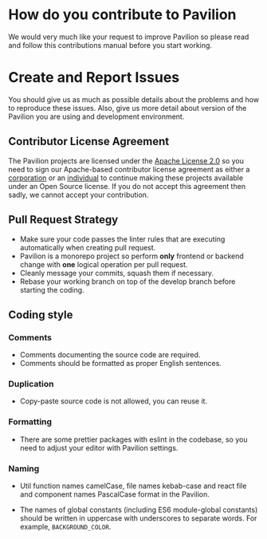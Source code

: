 # How do you contribute to Pavilion

We would very much like your request to improve Pavilion so please read
and follow this contributions manual before you start working.

# Create and Report Issues

You should give us as much as possible details about the problems and how to reproduce these issues.
Also, give us more detail about version of the Pavilion you are using and development environment.

## Contributor License Agreement

The Pavilion projects are licensed under
the [Apache License 2.0](https://github.com/doganbros/purpie/blob/develop/LICENSE)
so you need to sign our Apache-based contributor license agreement as either a [corporation](https://jitsi.org/ccla) or
an [individual](https://jitsi.org/icla) to
continue making these projects available under an Open Source license. If you do not accept this agreement then sadly,
we cannot accept your contribution.

## Pull Request Strategy

- Make sure your code passes the linter rules that are executing
  automatically when creating pull request.
- Pavilion is a monorepo project so perform **only** frontend or backend change with **one** logical operation per pull
  request.
- Cleanly message your commits, squash them if necessary.
- Rebase your working branch on top of the develop branch before starting the coding.

## Coding style

### Comments

* Comments documenting the source code are required.
* Comments should be formatted as proper English sentences.

### Duplication

* Copy-paste source code is not allowed, you can reuse it.

### Formatting

* There are some prettier packages with eslint in the codebase, so you need to adjust your editor with Pavilion
  settings.

### Naming

* Util function names camelCase, file names kebab-case and react file and component names PascalCase format in the
  Pavilion.

* The names of global constants (including ES6 module-global constants) should
  be written in uppercase with underscores to separate words. For example,
  `BACKGROUND_COLOR`.